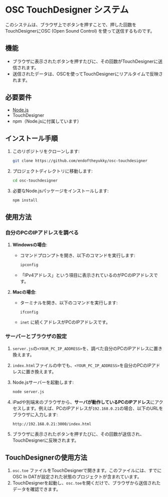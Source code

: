 # OSC TouchDesigner システム

このシステムは、ブラウザ上でボタンを押すことで、押した回数をTouchDesignerにOSC (Open Sound Control) を使って送信するものです。

## 機能
- ブラウザに表示されたボタンを押すたびに、その回数がTouchDesignerに送信されます。
- 送信されたデータは、OSCを使ってTouchDesignerにリアルタイムで反映されます。

## 必要要件

- [Node.js](https://nodejs.org/)
- TouchDesigner
- npm（Node.jsに付属しています）

## インストール手順

1. このリポジトリをクローンします:
   ```bash
   git clone https://github.com/endoftheyukky/osc-touchdesigner
   ```

2. プロジェクトディレクトリに移動します:
   ```bash
   cd osc-touchdesigner
   ```

3. 必要なNode.jsパッケージをインストールします:
   ```bash
   npm install
   ```

## 使用方法

### 自分のPCのIPアドレスを調べる
1. **Windowsの場合**:
   - コマンドプロンプトを開き、以下のコマンドを実行します:
     ```bash
     ipconfig
     ```
   - 「IPv4アドレス」という項目に表示されているのがPCのIPアドレスです。

2. **Macの場合**:
   - ターミナルを開き、以下のコマンドを実行します:
     ```bash
     ifconfig
     ```
   - `inet` に続くアドレスがPCのIPアドレスです。

### サーバーとブラウザの設定
1. `server.js`の`<YOUR_PC_IP_ADDRESS>`を、調べた自分のPCのIPアドレスに置き換えます。

2. `index.html`ファイルの中でも、`<YOUR_PC_IP_ADDRESS>`を自分のPCのIPアドレスに置き換えます。

3. Node.jsサーバーを起動します:
   ```bash
   node server.js
   ```

4. iPadや別端末のブラウザから、**サーバが動作しているPCのIPアドレス**にアクセスします。例えば、PCのIPアドレスが`192.168.0.21`の場合、以下のURLをブラウザに入力します:
   ```
   http://192.168.0.21:3000/index.html
   ```

5. ブラウザに表示されたボタンを押すたびに、その回数が送信され、TouchDesignerに反映されます。

## TouchDesignerの使用方法

1. `osc.toe` ファイルをTouchDesignerで開きます。このファイルには、すでにOSC In DATが設定された状態のプロジェクトが含まれています。
2. TouchDesignerを起動し、`osc.toe`を開くだけで、ブラウザから送信されたデータを確認できます。
